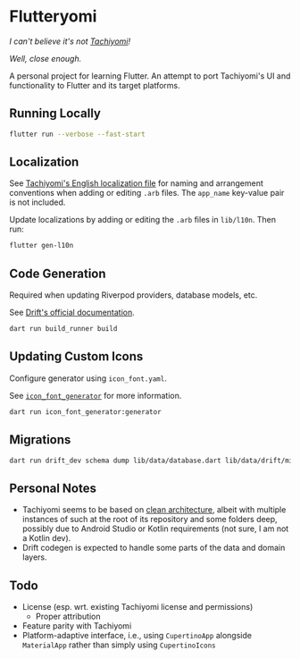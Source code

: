 # Flutteryomi

*I can't believe it's not [Tachiyomi](https://tachiyomi.org/)!*

*Well, close enough.*

A personal project for learning Flutter. An attempt to port Tachiyomi's UI and functionality to Flutter and its target platforms.

## Running Locally

```sh
flutter run --verbose --fast-start
```

## Localization

See [Tachiyomi's English localization file](https://github.com/tachiyomiorg/tachiyomi/blob/master/i18n/src/main/res/values/strings.xml) for naming and arrangement conventions when adding or editing `.arb` files. The `app_name` key-value pair is not included.

Update localizations by adding or editing the `.arb` files in `lib/l10n`. Then run:

```sh
flutter gen-l10n
```

## Code Generation

Required when updating Riverpod providers, database models, etc.

See [Drift's official documentation](https://drift.simonbinder.eu/docs/getting-started/).

```sh
dart run build_runner build
```

## Updating Custom Icons

Configure generator using `icon_font.yaml`.

See [`icon_font_generator`](https://github.com/ScerIO/icon_font_generator) for more information.

```sh
dart run icon_font_generator:generator
```

## Migrations

```sh
dart run drift_dev schema dump lib/data/database.dart lib/data/drift/migrations/
```

## Personal Notes

- Tachiyomi seems to be based on [clean architecture](https://blog.cleancoder.com/uncle-bob/2012/08/13/the-clean-architecture.html), albeit with multiple instances of such at the root of its repository and some folders deep, possibly due to Android Studio or Kotlin requirements (not sure, I am not a Kotlin dev).
- Drift codegen is expected to handle some parts of the data and domain layers.

## Todo

- License (esp. wrt. existing Tachiyomi license and permissions)
  - Proper attribution
- Feature parity with Tachiyomi
- Platform-adaptive interface, i.e., using `CupertinoApp` alongside `MaterialApp` rather than simply using `CupertinoIcons`